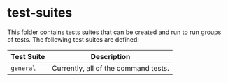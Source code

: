# test-suites

This folder contains tests suites that can be created and run to run groups of tests.
The following test suites are defined:

| **Test Suite** | **Description** |
| -- | -- |
| `general` | Currently, all of the command tests. |

